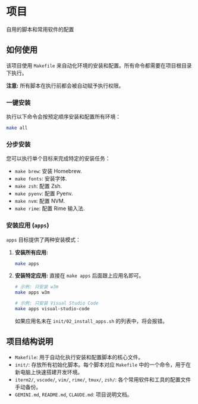 # 项目
自用的脚本和常用软件的配置

## 如何使用
该项目使用 `Makefile` 来自动化环境的安装和配置。所有命令都需要在项目根目录下执行。

**注意:** 所有脚本在执行前都会被自动赋予执行权限。

### 一键安装
执行以下命令会按预定顺序安装和配置所有环境：
```bash
make all
```

### 分步安装
您可以执行单个目标来完成特定的安装任务：
- `make brew`: 安装 Homebrew.
- `make fonts`: 安装字体.
- `make zsh`: 配置 Zsh.
- `make pyenv`: 配置 Pyenv.
- `make nvm`: 配置 NVM.
- `make rime`: 配置 Rime 输入法.

### 安装应用 (`apps`)
`apps` 目标提供了两种安装模式：

1.  **安装所有应用:**
    ```bash
    make apps
    ```

2.  **安装特定应用:**
    直接在 `make apps` 后面跟上应用名即可。
    ```bash
    # 示例: 只安装 w3m
    make apps w3m

    # 示例: 只安装 Visual Studio Code
    make apps visual-studio-code
    ```
    如果应用名未在 `init/02_install_apps.sh` 的列表中，将会报错。

## 项目结构说明
- `Makefile`: 用于自动化执行安装和配置脚本的核心文件。
- `init/`: 存放所有初始化脚本。每个脚本对应 `Makefile` 中的一个命令，用于在新电脑上快速搭建开发环境。
- `iterm2/`, `vscode/`, `vim/`, `rime/`, `tmux/`, `zsh/`: 各个常用软件和工具的配置文件手动备份。
- `GEMINI.md`, `README.md`, `CLAUDE.md`: 项目说明文档。